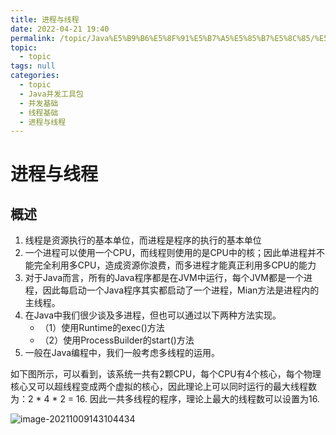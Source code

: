 ```yaml
---
title: 进程与线程
date: 2022-04-21 19:40
permalink: /topic/Java%E5%B9%B6%E5%8F%91%E5%B7%A5%E5%85%B7%E5%8C%85/%E5%B9%B6%E5%8F%91%E5%9F%BA%E7%A1%80/%E7%BA%BF%E7%A8%8B%E5%9F%BA%E7%A1%80/%E8%BF%9B%E7%A8%8B%E4%B8%8E%E7%BA%BF%E7%A8%8B
topic: 
  - topic
tags: null
categories: 
  - topic
  - Java并发工具包
  - 并发基础
  - 线程基础
  - 进程与线程
---
```

# 进程与线程

## 概述

1. 线程是资源执行的基本单位，而进程是程序的执行的基本单位
2. 一个进程可以使用一个CPU，而线程则使用的是CPU中的核；因此单进程并不能完全利用多CPU，造成资源你浪费，而多进程才能真正利用多CPU的能力
3. 对于Java而言，所有的Java程序都是在JVM中运行，每个JVM都是一个进程，因此每启动一个Java程序其实都启动了一个进程，Mian方法是进程内的主线程。
4. 在Java中我们很少谈及多进程，但也可以通过以下两种方法实现。
   - （1）使用Runtime的exec()方法
   - （2）使用ProcessBuilder的start()方法
5. 一般在Java编程中，我们一般考虑多线程的运用。

如下图所示，可以看到，该系统一共有2颗CPU，每个CPU有4个核心，每个物理核心又可以超线程变成两个虚拟的核心，因此理论上可以同时运行的最大线程数为：2 * 4 * 2 = 16. 因此一共多线程的程序，理论上最大的线程数可以设置为16.

![image-20211009143104434](https://www.shiyitopo.tech/uPic/image-20211009143104434.png)
